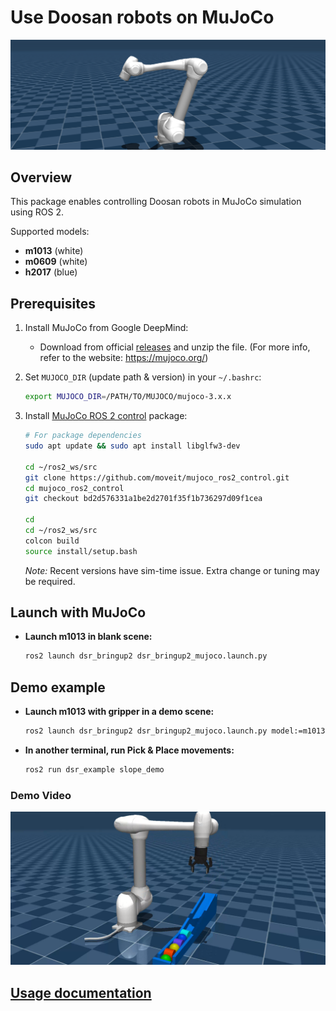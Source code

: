 # Use Doosan robots on MuJoCo

![Doosan robot in MuJoCo](doc/images/m1013_in_mujoco.png)

## Overview

This package enables controlling Doosan robots in MuJoCo simulation using ROS 2.

Supported models:
- **m1013** (white)  
- **m0609** (white)
- **h2017** (blue)

## Prerequisites

1. Install MuJoCo from Google DeepMind:  
   - Download from official [releases](https://github.com/google-deepmind/mujoco/releases) and unzip the file. 
   (For more info, refer to the website: https://mujoco.org/)  

2. Set `MUJOCO_DIR` (update path & version) in your `~/.bashrc`:
   ```bash
   export MUJOCO_DIR=/PATH/TO/MUJOCO/mujoco-3.x.x
   ```


3. Install [MuJoCo ROS 2 control](https://github.com/moveit/mujoco_ros2_control) package:
   ```bash
   # For package dependencies
   sudo apt update && sudo apt install libglfw3-dev

   cd ~/ros2_ws/src
   git clone https://github.com/moveit/mujoco_ros2_control.git
   cd mujoco_ros2_control
   git checkout bd2d576331a1be2d2701f35f1b736297d09f1cea

   cd
   cd ~/ros2_ws/src
   colcon build
   source install/setup.bash
   ```
   *Note:* Recent versions have sim-time issue. Extra change or tuning may be required.  
   

## Launch with MuJoCo
- **Launch m1013 in blank scene:**  
   ```bash
   ros2 launch dsr_bringup2 dsr_bringup2_mujoco.launch.py
   ```

## Demo example
- **Launch m1013 with gripper in a demo scene:**
   ```bash
   ros2 launch dsr_bringup2 dsr_bringup2_mujoco.launch.py model:=m1013 gripper:=2f85 scene_path:=demo/slope_demo_scene.xml
   ```
- **In another terminal, run Pick & Place movements:**    
   ```bash
   ros2 run dsr_example slope_demo
   ```

### Demo Video
[![Watch on YouTube](doc/images/m1013_with_slide.png)](https://youtu.be/Jqaam6x79t4)

## [Usage documentation](doc/doc.md)
